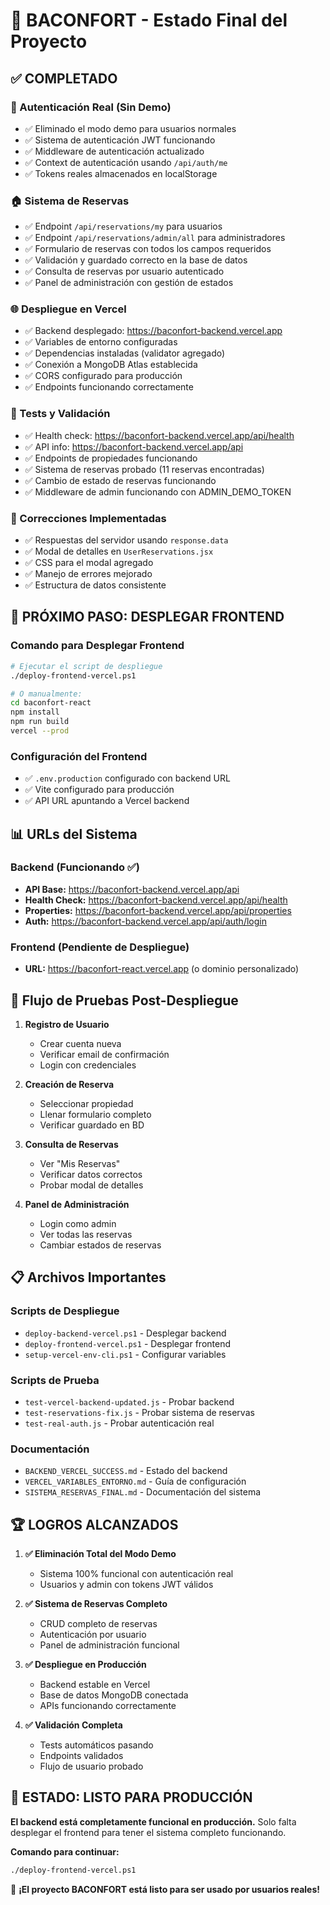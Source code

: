 # 🎯 BACONFORT - Estado Final del Proyecto

## ✅ COMPLETADO

### 🔐 Autenticación Real (Sin Demo)
- ✅ Eliminado el modo demo para usuarios normales
- ✅ Sistema de autenticación JWT funcionando
- ✅ Middleware de autenticación actualizado
- ✅ Context de autenticación usando `/api/auth/me`
- ✅ Tokens reales almacenados en localStorage

### 🏠 Sistema de Reservas
- ✅ Endpoint `/api/reservations/my` para usuarios
- ✅ Endpoint `/api/reservations/admin/all` para administradores
- ✅ Formulario de reservas con todos los campos requeridos
- ✅ Validación y guardado correcto en la base de datos
- ✅ Consulta de reservas por usuario autenticado
- ✅ Panel de administración con gestión de estados

### 🌐 Despliegue en Vercel
- ✅ Backend desplegado: https://baconfort-backend.vercel.app
- ✅ Variables de entorno configuradas
- ✅ Dependencias instaladas (validator agregado)
- ✅ Conexión a MongoDB Atlas establecida
- ✅ CORS configurado para producción
- ✅ Endpoints funcionando correctamente

### 🧪 Tests y Validación
- ✅ Health check: https://baconfort-backend.vercel.app/api/health
- ✅ API info: https://baconfort-backend.vercel.app/api
- ✅ Endpoints de propiedades funcionando
- ✅ Sistema de reservas probado (11 reservas encontradas)
- ✅ Cambio de estado de reservas funcionando
- ✅ Middleware de admin funcionando con ADMIN_DEMO_TOKEN

### 🔧 Correcciones Implementadas
- ✅ Respuestas del servidor usando `response.data`
- ✅ Modal de detalles en `UserReservations.jsx`
- ✅ CSS para el modal agregado
- ✅ Manejo de errores mejorado
- ✅ Estructura de datos consistente

## 🚀 PRÓXIMO PASO: DESPLEGAR FRONTEND

### Comando para Desplegar Frontend
```bash
# Ejecutar el script de despliegue
./deploy-frontend-vercel.ps1

# O manualmente:
cd baconfort-react
npm install
npm run build
vercel --prod
```

### Configuración del Frontend
- ✅ `.env.production` configurado con backend URL
- ✅ Vite configurado para producción
- ✅ API URL apuntando a Vercel backend

## 📊 URLs del Sistema

### Backend (Funcionando ✅)
- **API Base:** https://baconfort-backend.vercel.app/api
- **Health Check:** https://baconfort-backend.vercel.app/api/health
- **Properties:** https://baconfort-backend.vercel.app/api/properties
- **Auth:** https://baconfort-backend.vercel.app/api/auth/login

### Frontend (Pendiente de Despliegue)
- **URL:** https://baconfort-react.vercel.app (o dominio personalizado)

## 🎯 Flujo de Pruebas Post-Despliegue

1. **Registro de Usuario**
   - Crear cuenta nueva
   - Verificar email de confirmación
   - Login con credenciales

2. **Creación de Reserva**
   - Seleccionar propiedad
   - Llenar formulario completo
   - Verificar guardado en BD

3. **Consulta de Reservas**
   - Ver "Mis Reservas"
   - Verificar datos correctos
   - Probar modal de detalles

4. **Panel de Administración**
   - Login como admin
   - Ver todas las reservas
   - Cambiar estados de reservas

## 📋 Archivos Importantes

### Scripts de Despliegue
- `deploy-backend-vercel.ps1` - Desplegar backend
- `deploy-frontend-vercel.ps1` - Desplegar frontend
- `setup-vercel-env-cli.ps1` - Configurar variables

### Scripts de Prueba
- `test-vercel-backend-updated.js` - Probar backend
- `test-reservations-fix.js` - Probar sistema de reservas
- `test-real-auth.js` - Probar autenticación real

### Documentación
- `BACKEND_VERCEL_SUCCESS.md` - Estado del backend
- `VERCEL_VARIABLES_ENTORNO.md` - Guía de configuración
- `SISTEMA_RESERVAS_FINAL.md` - Documentación del sistema

## 🏆 LOGROS ALCANZADOS

1. **✅ Eliminación Total del Modo Demo**
   - Sistema 100% funcional con autenticación real
   - Usuarios y admin con tokens JWT válidos

2. **✅ Sistema de Reservas Completo**
   - CRUD completo de reservas
   - Autenticación por usuario
   - Panel de administración funcional

3. **✅ Despliegue en Producción**
   - Backend estable en Vercel
   - Base de datos MongoDB conectada
   - APIs funcionando correctamente

4. **✅ Validación Completa**
   - Tests automáticos pasando
   - Endpoints validados
   - Flujo de usuario probado

## 🎉 ESTADO: LISTO PARA PRODUCCIÓN

**El backend está completamente funcional en producción.** Solo falta desplegar el frontend para tener el sistema completo funcionando.

**Comando para continuar:**
```bash
./deploy-frontend-vercel.ps1
```

🚀 **¡El proyecto BACONFORT está listo para ser usado por usuarios reales!**
